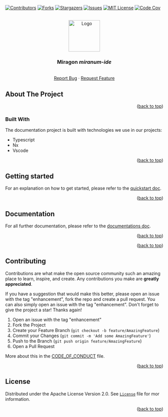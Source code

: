 <div id="top"></div>

<!-- PROJECT SHIELDS -->
[![Contributors][contributors-shield]][contributors-url]
[![Forks][forks-shield]][forks-url]
[![Stargazers][stars-shield]][stars-url]
[![Issues][issues-shield]][issues-url]
[![MIT License][license-shield]][license-url]
[![Code Cov][code-cov]][code-cov]
<!-- END OF PROJECT SHIELDS -->

<!-- PROJECT LOGO -->
<br />
<div align="center">
  <a href="#">
    <img src="images/logo.png" alt="Logo" height="100">
  </a>

<h3 align="center">Miragon <i>miranum-ide</i></h3>

  <p align="center">
    <i></i>
    <br /><a href="https://github.com/FlowSquad/miranum-ide/issues">Report Bug</a>
    ·
    <a href="https://github.com/FlowSquad/miranum-ide/issues">Request Feature</a>
  </p>
</div>

<!-- ABOUT THE PROJECT -->
## About The Project



<p align="right">(<a href="#top">back to top</a>)</p>



### Built With

The documentation project is built with technologies we use in our projects:

* Typescript
* Nx
* Vscode

<p align="right">(<a href="#top">back to top</a>)</p>

## Getting started

For an explanation on how to get started, please refer to the [quickstart doc](quickstart.md).

<p align="right">(<a href="#top">back to top</a>)</p>

## Documentation

For all further documentation, please refer to the [documentations doc](docs/README.md).

<p align="right">(<a href="#top">back to top</a>)</p>

<p align="right">(<a href="#top">back to top</a>)</p>

<!-- CONTRIBUTING -->
## Contributing

Contributions are what make the open source community such an amazing place to learn, inspire, and create. Any contributions you make are **greatly appreciated**.

If you have a suggestion that would make this better, please open an issue with the tag "enhancement", fork the repo and create a pull request. You can also simply open an issue with the tag "enhancement".
Don't forget to give the project a star! Thanks again!

1. Open an issue with the tag "enhancement"
2. Fork the Project
3. Create your Feature Branch (`git checkout -b feature/AmazingFeature`)
4. Commit your Changes (`git commit -m 'Add some AmazingFeature'`)
5. Push to the Branch (`git push origin feature/AmazingFeature`)
6. Open a Pull Request

More about this in the [CODE_OF_CONDUCT](/CODE_OF_CONDUCT.md) file.

<p align="right">(<a href="#top">back to top</a>)</p>

## License

Distributed under the Apache License Version 2.0. See [`License`](LICENSE) file for mor information.


<p align="right">(<a href="#top">back to top</a>)</p>

<!-- MARKDOWN LINKS & IMAGES -->
<!-- https://www.markdownguide.org/basic-syntax/#reference-style-links -->
[contributors-shield]: https://img.shields.io/github/contributors/FlowSquad/miragon-process-ide.svg?style=for-the-badge

[contributors-url]: https://github.com/FlowSquad/miranum-ide/graphs/contributors

[forks-shield]: https://img.shields.io/github/forks/FlowSquad/miragon-process-ide.svg?style=for-the-badge

[forks-url]: https://github.com/FlowSquad/miranum-ide/network/members

[stars-shield]: https://img.shields.io/github/stars/FlowSquad/miragon-process-ide.svg?style=for-the-badge

[stars-url]: https://github.com/FlowSquad/miranum-ide/stargazers

[issues-shield]: https://img.shields.io/github/issues/FlowSquad/miragon-process-ide.svg?style=for-the-badge

[issues-url]: https://github.com/FlowSquad/miranum-ide/issues

[license-shield]: https://img.shields.io/github/license/FlowSquad/miragon-process-ide.svg?style=for-the-badge

[license-url]: https://github.com/FlowSquad/miranum-ide/blob/main/LICENSE

[code-cov]: https://img.shields.io/codecov/c/github/FlowSquad/miranum-ide?style=for-the-badge
